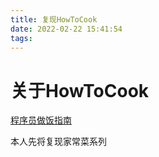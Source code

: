 ```yaml
---
title: 复现HowToCook
date: 2022-02-22 15:41:54
tags:
---
```


# 关于HowToCook

[程序员做饭指南](https://github.com/Anduin2017/HowToCook)

本人先将复现家常菜系列

